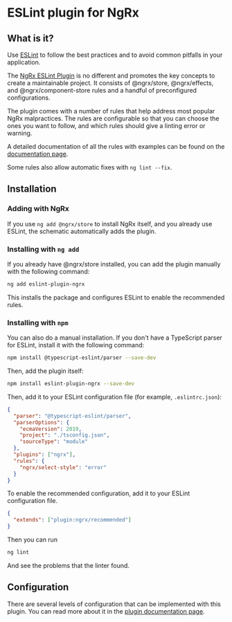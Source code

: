 # ESLint plugin for NgRx

## What is it?

Use [ESLint](https://eslint.org/) to follow the best practices and to avoid common pitfalls in your application.

The [NgRx ESLint Plugin](https://github.com/timdeschryver/eslint-plugin-ngrx) is no different and promotes the key concepts to create a maintainable project. It consists of @ngrx/store, @ngrx/effects, and @ngrx/component-store rules and a handful of preconfigured configurations.


The plugin comes with a number of rules that help address most popular NgRx malpractices. The rules are configurable so that you can choose the ones you want to follow, and which rules should give a linting error or warning. 

A detailed documentation of all the rules with examples can be found on the [documentation page](https://github.com/timdeschryver/eslint-plugin-ngrx/blob/main/README.md#rules). 

Some rules also allow automatic fixes with `ng lint --fix`.

## Installation

### Adding with NgRx

If you use `ng add @ngrx/store` to install NgRx itself, and you already use ESLint, the schematic automatically adds the plugin.

### Installing with `ng add`

If you already have @ngrx/store installed, you can add the plugin manually with the following command:

```sh
ng add eslint-plugin-ngrx
```

This installs the package and configures ESLint to enable the recommended rules.

### Installing with `npm`

You can also do a manual installation. If you don't have a TypeScript parser for ESLint, install it with the following command:

```sh
npm install @typescript-eslint/parser --save-dev
```

Then, add the plugin itself:

```sh
npm install eslint-plugin-ngrx --save-dev
```

Then, add it to your ESLint configuration file (for example, `.eslintrc.json`):

```json
{
  "parser": "@typescript-eslint/parser",
  "parserOptions": {
    "ecmaVersion": 2019,
    "project": "./tsconfig.json",
    "sourceType": "module"
  },
  "plugins": ["ngrx"],
  "rules": {
    "ngrx/select-style": "error"
  }
}
```

To enable the recommended configuration, add it to your ESLint configuration file.

```json
{
  "extends": ["plugin:ngrx/recommended"]
}
```

Then you can run 

```sh
ng lint
```

And see the problems that the linter found.

## Configuration

There are several levels of configuration that can be implemented with this plugin. You can read more about it in the [plugin documentation page](https://github.com/timdeschryver/eslint-plugin-ngrx#configurations).

